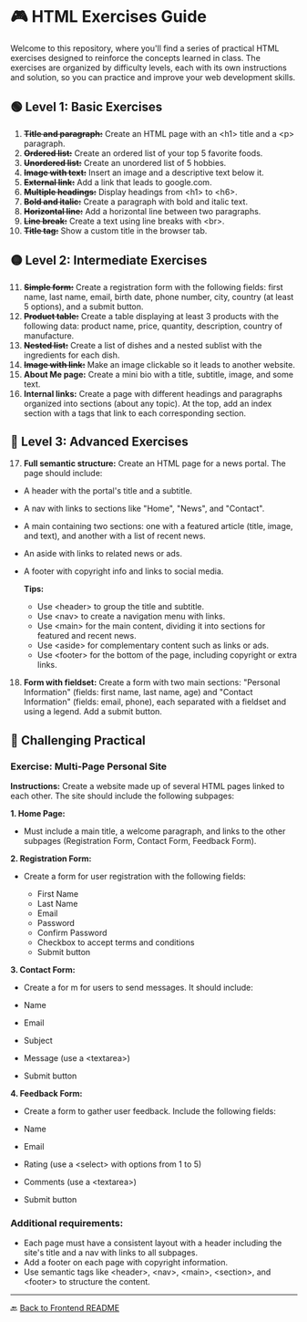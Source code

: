 # 🎮 HTML Exercises Guide

Welcome to this repository, where you'll find a series of practical HTML exercises designed to reinforce the concepts learned in class. The exercises are organized by difficulty levels, each with its own instructions and solution, so you can practice and improve your web development skills.

## 🟢 Level 1: Basic Exercises

1. ~~**Title and paragraph:**~~ Create an HTML page with an \<h1> title and a \<p> paragraph.
2. ~~**Ordered list:**~~ Create an ordered list of your top 5 favorite foods.
3. ~~**Unordered list:**~~ Create an unordered list of 5 hobbies.
4. ~~**Image with text:**~~ Insert an image and a descriptive text below it.
5. ~~**External link:**~~ Add a link that leads to google.com.
6. ~~**Multiple headings:**~~ Display headings from \<h1> to \<h6>.
7. ~~**Bold and italic:**~~ Create a paragraph with bold and italic text.
8. ~~**Horizontal line:**~~ Add a horizontal line between two paragraphs.
9. ~~**Line break:**~~ Create a text using line breaks with \<br>.
10. ~~**Title tag:**~~ Show a custom title in the browser tab.

## 🟡 Level 2: Intermediate Exercises

11. ~~**Simple form:**~~ Create a registration form with the following fields: first name, last name, email, birth date, phone number, city, country (at least 5 options), and a submit button.
12. ~~**Product table:**~~ Create a table displaying at least 3 products with the following data: product name, price, quantity, description, country of manufacture.
13. ~~**Nested list:**~~ Create a list of dishes and a nested sublist with the ingredients for each dish.
14. ~~**Image with link:**~~ Make an image clickable so it leads to another website.
15. **About Me page:** Create a mini bio with a title, subtitle, image, and some text.
16. **Internal links:** Create a page with different headings and paragraphs organized into sections (about any topic). At the top, add an index section with a tags that link to each corresponding section.

## 🔵 Level 3: Advanced Exercises

17. **Full semantic structure:** Create an HTML page for a news portal. The page should include:

- A header with the portal's title and a subtitle.
- A nav with links to sections like "Home", "News", and "Contact".
- A main containing two sections: one with a featured article (title, image, and text), and another with a list of recent news.
- An aside with links to related news or ads.
- A footer with copyright info and links to social media.

  **Tips:**

  - Use \<header> to group the title and subtitle.
  - Use \<nav> to create a navigation menu with links.
  - Use \<main> for the main content, dividing it into sections for featured and recent news.
  - Use \<aside> for complementary content such as links or ads.
  - Use \<footer> for the bottom of the page, including copyright or extra links.

18. **Form with fieldset:** Create a form with two main sections: "Personal Information" (fields: first name, last name, age) and "Contact Information" (fields: email, phone), each separated with a fieldset and using a legend. Add a submit button.

## 🔴 Challenging Practical

### Exercise: Multi-Page Personal Site

**Instructions:**
Create a website made up of several HTML pages linked to each other. The site should include the following subpages:

**1. Home Page:**

- Must include a main title, a welcome paragraph, and links to the other subpages (Registration Form, Contact Form, Feedback Form).

**2. Registration Form:**

- Create a form for user registration with the following fields:

  - First Name
  - Last Name
  - Email
  - Password
  - Confirm Password
  - Checkbox to accept terms and conditions
  - Submit button

**3. Contact Form:**

- Create a for m for users to send messages. It should include:

- Name
- Email
- Subject
- Message (use a \<textarea>)
- Submit button

**4. Feedback Form:**

- Create a form to gather user feedback. Include the following fields:

- Name
- Email
- Rating (use a \<select> with options from 1 to 5)
- Comments (use a \<textarea>)
- Submit button

### Additional requirements:

- Each page must have a consistent layout with a header including the site's title and a nav with links to all subpages.
- Add a footer on each page with copyright information.
- Use semantic tags like \<header>, \<nav>, \<main>, \<section>, and \<footer> to structure the content.

---

🔙 [Back to Frontend README](../README.md)
